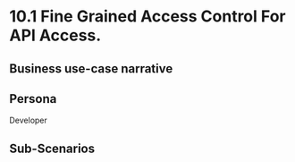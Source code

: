 # 10.1 Fine Grained Access Control For API Access. 

## Business use-case narrative


## Persona
Developer

## Sub-Scenarios

